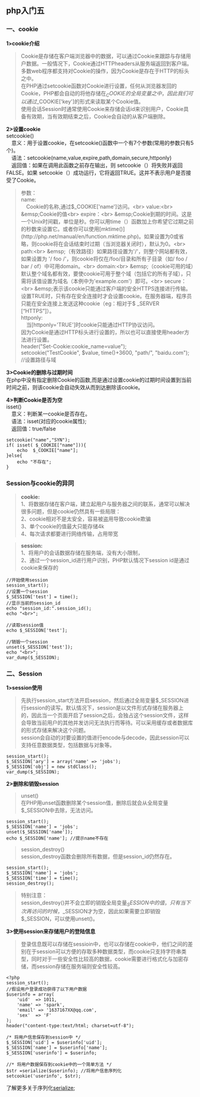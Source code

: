 ## php入门五<br>
### 一、cookie<br>
**1>cookie介绍**
>Cookie是存储在客户端浏览器中的数据，可以通过Cookie来跟踪与存储用户数据。一般情况下，Cookie通过HTTPheaders从服务端返回到客户端。多数web程序都支持对Cookie的操作，因为Cookie是存在于HTTP的标头之中。<br>
在PHP通过setcookie函数对Cookie进行设置，任何从浏览器发回的Cookie，PHP都会自动的将他存储在$_COOKIE的全局变量之中，因此我们可以通过$_COOKIE['key']的形式来读取某个Cookie值。<br>
使用会话Session时通常使用Cookie来存储会话id来识别用户，Cookie具备有效期，当有效期结束之后，Cookie会自动的从客户端删除。<br>

**2>设置cookie**<br>
setcookie()<br>
&emsp;意义：用于设置cookie，在setcookie()函数中一个有7个参数(常用的参数只有5个)。<br>
&emsp;语法：setcookie(name,value,expire,path,domain,secure,httponly)<br>
&emsp;返回值：如果在调用此函数之前存在输出，则 setcookie（）将失败并返回FALSE。如果 setcookie（）成功运行，它将返回TRUE。这并不表示用户是否接受了Cookie。<br>
>参数：<br>
name:<br>
&emsp;Cookie的名称,通过$_COOKIE['name']访问。<br>
value:<br>
&emsp;Cookie的值<br>
expire：<br>
&emsp;Cookie到期的时间。这是一个Unix时间戳，单位是秒。你可以用time（）函数加上你希望它过期之前的秒数来设置它。或者你可以使用[mktime()](http://php.net/manual/en/function.mktime.php)。如果设置为0或省略，则cookie将在会话结束时过期（当浏览器关闭时），默认为0。<br>
path:<br>
&emsp;（有效路径）如果路径设置为'/'，则整个网站都有效，如果设置为 '/ foo /'，则cookie将仅在/foo/目录和所有子目录（如/ foo / bar / of）中可用domain。<br>
domain:<br>
&emsp;（cookie可用的域）默认整个域名都有效，要使cookie可用于整个域（包括它的所有子域），只需将该值设置为域名（本例中为'example.com'）即可。<br>
secure：<br>
&emsp;表示该cookie只能通过客户端的安全HTTPS连接进行传输。设置TRUE时，只有存在安全连接时才会设置cookie。在服务器端，程序员只能在安全连接上发送这种cookie（eg：相对于$ _SERVER [“HTTPS”]）。<br>
httponly:<br>
&emsp;当[httponly='TRUE']时cookie只能通过HTTP协议访问。<br>
>因为Cookie是通过HTTP标头进行设置的，所以也可以直接使用header方法进行设置。<br>
header("Set-Cookie:cookie_name=value");<br>
setcookie("TestCookie", $value, time()+3600, "path/", "baidu.com"); //设置路径与域<br>

**3>Cookie的删除与过期时间**<br>
在php中没有指定删除Cookie的函数,而是通过设置cookie的过期时间设置到当前时间之前，则该cookie会自动失效从而到达删除该cookie。<br>

**4>判断Cookie是否为空**<br>
isset()<br>
&emsp;意义：判断某一cookie是否存在。<br>
&emsp;语法：isset(对应的cookie属性);<br>
&emsp;返回值：true/false
```
setcookie("name","SYN");
if( isset( $_COOKIE["name"])){
    echo  $_COOKIE["name"];
}else{
    echo "不存在";
}
```
### Session与cookie的异同
>**cookie:**<br>
1、将数据存储在客户端，建立起用户与服务器之间的联系，通常可以解决很多问题，但是cookie仍然具有一些局限：<br>
2、cookie相对不是太安全，容易被盗用导致cookie欺骗<br>
3、单个cookie的值最大只能存储4k<br>
4、每次请求都要进行网络传输，占用带宽<br>

>**session:**<br>
1、将用户的会话数据存储在服务端，没有大小限制，<br>
2、通过一个session_id进行用户识别，PHP默认情况下session id是通过cookie来保存的<br>
```
//开始使用session
session_start();
//设置一个session
$_SESSION['test'] = time();
//显示当前的session_id
echo "session_id:".session_id();
echo "<br>";

//读取session值
echo $_SESSION['test'];

//销毁一个session
unset($_SESSION['test']);
echo "<br>";
var_dump($_SESSION);
```
### 二、Session
**1>session使用**
>先执行session_start方法开启session，然后通过全局变量$_SESSION进行session的读写。默认情况下，session是以文件形式存储在服务器上的，因此当一个页面开启了session之后，会独占这个session文件，这样会导致当前用户的其他并发访问无法执行而等待。可以采用缓存或者数据库的形式存储来解决这个问题。<br>
session会自动的对要设置的值进行encode与decode，因此session可以支持任意数据类型，包括数据与对象等。<br>
```
session_start();
$_SESSION['ary'] = array('name' => 'jobs');
$_SESSION['obj'] = new stdClass();
var_dump($_SESSION);
```
**2>删除和销毁session**<br>
>unset()<br>
在PHP用unset函数删除某个session值，删除后就会从全局变量$_SESSION中去除，无法访问。
```
session_start();
$_SESSION['name'] = 'jobs';
unset($_SESSION['name']);
echo $_SESSION['name']; //提示name不存在
```
>session_destroy()<br>
session_destroy函数会删除所有数据，但是session_id仍然存在。
```
session_start();
$_SESSION['name'] = 'jobs';
$_SESSION['time'] = time();
session_destroy();
```
>特别注意：<br>
session_destroy()并不会立即的销毁全局变量$_SESSION中的值，只有当下次再访问的时候，$_SESSION才为空，因此如果需要立即销毁$_SESSION，可以使用unset()。

**3>使用session来存储用户的登陆信息**
>登录信息既可以存储在sessioin中，也可以存储在cookie中，他们之间的差别在于session可以方便的存取多种数据类型，而cookie只支持字符串类型，同时对于一些安全性比较高的数据，cookie需要进行格式化与加密存储，而session存储在服务端则安全性较高。<br>
```
<?php
session_start();
//假设用户登录成功获得了以下用户数据
$userinfo = array(
    'uid'  => 1011,
    'name' => 'spark',
    'email' => '1637167XX@qq.com',
    'sex'  => 'F'
);
header("content-type:text/html; charset=utf-8");

/* 将用户信息保存到session中 */
$_SESSION['uid'] = $userinfo['uid'];
$_SESSION['name'] = $userinfo['name'];
$_SESSION['userinfo'] = $userinfo;

//* 将用户数据保存到cookie中的一个简单方法 */
$str =serialize($userinfo); //将用户信息序列化
setcookie('userinfo', $str);
```
了解更多关于序列化[serialize](http://php.net/manual/en/function.serialize.php);
